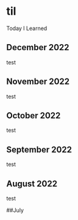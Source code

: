 # til
Today I Learned

## December 2022

test

## November 2022

test

## October 2022

test

## September 2022

test

## August 2022

test

##July
